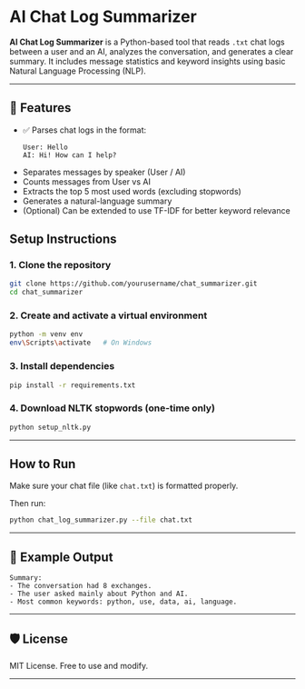 # AI Chat Log Summarizer

**AI Chat Log Summarizer** is a Python-based tool that reads `.txt` chat logs between a user and an AI, analyzes the conversation, and generates a clear summary. It includes message statistics and keyword insights using basic Natural Language Processing (NLP).

---

## 🚀 Features

- ✅ Parses chat logs in the format:
  ```
  User: Hello
  AI: Hi! How can I help?
  ```
- Separates messages by speaker (User / AI)
- Counts messages from User vs AI
- Extracts the top 5 most used words (excluding stopwords)
- Generates a natural-language summary
- (Optional) Can be extended to use TF-IDF for better keyword relevance


## Setup Instructions

### 1. Clone the repository

```bash
git clone https://github.com/yourusername/chat_summarizer.git
cd chat_summarizer
```

### 2. Create and activate a virtual environment

```bash
python -m venv env
env\Scripts\activate   # On Windows
```

### 3. Install dependencies

```bash
pip install -r requirements.txt
```

### 4. Download NLTK stopwords (one-time only)

```bash
python setup_nltk.py
```

---

## How to Run

Make sure your chat file (like `chat.txt`) is formatted properly.

Then run:

```bash
python chat_log_summarizer.py --file chat.txt
```

---

## 📝 Example Output

```
Summary:
- The conversation had 8 exchanges.
- The user asked mainly about Python and AI.
- Most common keywords: python, use, data, ai, language.
```

---

## 🛡 License

MIT License. Free to use and modify.

---
